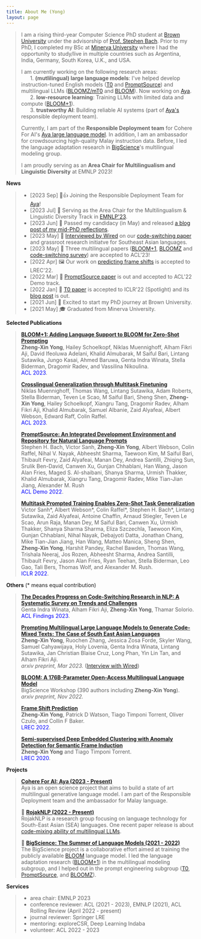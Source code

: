 ```yaml
---
title: About Me (Yong)
layout: page
---
```


> I am a rising third-year Computer Science PhD student at [Brown University](https://cs.brown.edu/) under the advisorship of [Prof. Stephen Bach](https://cs.brown.edu/people/sbach/). Prior to my PhD, I completed my BSc at [Minerva University](https://www.minerva.edu/) where I had the opportunity to study/live in multiple countries such as Argentina, India, Germany, South Korea, U.K., and USA. 
>
> I am currently working on the following research areas: <br />
> &nbsp;&nbsp;&nbsp;&nbsp;&nbsp;&nbsp;1. **(mutlilingual) large language models**: 
> I've helped develop instruction-tuned English models ([T0](https://arxiv.org/abs/2110.08207) and [PromptSource](https://arxiv.org/abs/2202.01279)) and multilingual LLMs ([BLOOMZ/mT0](https://arxiv.org/abs/2211.01786) and [BLOOM](https://arxiv.org/abs/2211.05100)). Now working on [Aya](https://sites.google.com/cohere.com/aya-en/home). <br />
> &nbsp;&nbsp;&nbsp;&nbsp;&nbsp;&nbsp;2. **low-resource learning**: Training LLMs with limited data and compute ([BLOOM+1](https://arxiv.org/abs/2212.09535)). <br/>
> &nbsp;&nbsp;&nbsp;&nbsp;&nbsp;&nbsp;3. **trustworthy AI**: Building reliable AI systems (part of [Aya's](https://sites.google.com/cohere.com/aya-en/home) responsible deployment team). <br/>
>
> Currently, I am part of the **Responsible Deployment team** for Cohere For AI's [Aya large language model](https://sites.google.com/cohere.com/aya-en/home). In addition, I am an ambassador for crowdsourcing high-quality Malay instruction data. Before, I led the language adaptation research in [BigScience](https://bigscience.huggingface.co/)'s multilingual modeling group.
>
>I am proudly serving as an **Area Chair for Multilingualism and Linguistic Diversity** at EMNLP 2023!

**News**

> - [2023 Sep]   🤖👍 Joining the Responsible Deployment Team for [Aya](https://sites.google.com/cohere.com/aya-en/home)! 
> - [2023 Jul]   💫 Serving as the Area Chair for the Multilingualism & Linguistic Diversity Track in [EMNLP'23](https://2023.emnlp.org/). 
> - [2023 Jun]   🐻 Passed my candidacy (in May) and released [a blog post of my mid-PhD reflections](https://yongzx.github.io/blog/posts/reflection-2year-PhD/).
> - [2023 May]   🌊 [Interviewed by Wired](https://www.wired.com/story/chatgpt-non-english-languages-ai-revolution/) on our [code-switching paper](https://arxiv.org/abs/2303.13592) and grassroot research initiatve for Southeast Asian languages.
> - [2023 May]   🌸 Three multilingual papers ([BLOOM+1](https://arxiv.org/abs/2212.09535), [BLOOMZ](https://arxiv.org/abs/2211.01786) and [code-switching survey](https://arxiv.org/abs/2212.09660)) are accepted to ACL'23!
> - [2022 Apr]   🖼️ Our work on [predicting frame shifts](https://arxiv.org/abs/2201.01837) is accepted to LREC'22.
> - [2022 Mar]   🌸 [PromptSource paper](https://arxiv.org/abs/2202.01279) is out and accepted to ACL'22 Demo track.
> - [2022 Jan]   🌸 [T0 paper](https://arxiv.org/abs/2110.08207) is accepted to ICLR'22 (Spotlight) and its [blog post](https://bigscience.huggingface.co/blog/t0) is out.
> - [2021 Jun]   🐻 Excited to start my PhD journey at Brown University.
> - [2021 May]   🎓 Graduated from Minerva University.

**Selected Publications** 
> **[BLOOM+1: Adding Language Support to BLOOM for Zero-Shot Prompting](https://arxiv.org/abs/2212.09535)** <br/>
> **Zheng-Xin Yong**, Hailey Schoelkopf, Niklas Muennighoff, Alham Fikri Aji, David Ifeoluwa Adelani, Khalid Almubarak, M Saiful Bari, Lintang Sutawika, Jungo Kasai, Ahmed Baruwa, Genta Indra Winata, Stella Biderman, Dragomir Radev, and Vassilina Nikoulina. <br/>
> <span style="color:blue">ACL 2023</span>.
>
> **[Crosslingual Generalization through Multitask Finetuning](https://arxiv.org/abs/2211.01786)** <br/>
> Niklas Muennighoff, Thomas Wang, Lintang Sutawika, Adam Roberts, Stella Biderman, Teven Le Scao, M Saiful Bari, Sheng Shen, **Zheng-Xin Yong**, Hailey Schoelkopf, Xiangru Tang, Dragomir Radev, Alham Fikri Aji, Khalid Almubarak, Samuel Albanie, Zaid Alyafeai, Albert Webson, Edward Raff, Colin Raffel. <br/>
> <span style="color:blue">ACL 2023</span>.
>
> **[PromptSource: An Integrated Development Environment and Repository for Natural Language Prompts](https://arxiv.org/abs/2202.01279)** <br/>
> Stephen H. Bach, Victor Sanh, **Zheng-Xin Yong**, Albert Webson, Colin Raffel, Nihal V. Nayak, Abheesht Sharma, Taewoon Kim, M Saiful Bari, Thibault Fevry, Zaid Alyafeai, Manan Dey, Andrea Santilli, Zhiqing Sun, Srulik Ben-David, Canwen Xu, Gunjan Chhablani, Han Wang, Jason Alan Fries, Maged S. Al-shaibani, Shanya Sharma, Urmish Thakker, Khalid Almubarak, Xiangru Tang, Dragomir Radev, Mike Tian-Jian Jiang, Alexander M. Rush<br/>
> <span style="color:blue">ACL Demo 2022</span>.
> 
> **[Multitask Prompted Training Enables Zero-Shot Task Generalization](https://arxiv.org/abs/2110.08207)** <br/>
> Victor Sanh\*, Albert Webson\*, Colin Raffel\*, Stephen H. Bach\*, Lintang Sutawika, Zaid Alyafeai, Antoine Chaffin, Arnaud Stiegler, Teven Le Scao, Arun Raja, Manan Dey, M Saiful Bari, Canwen Xu, Urmish Thakker, Shanya Sharma Sharma, Eliza Szczechla, Taewoon Kim, Gunjan Chhablani, Nihal Nayak, Debajyoti Datta, Jonathan Chang, Mike Tian-Jian Jiang, Han Wang, Matteo Manica, Sheng Shen, **Zheng-Xin Yong**, Harshit Pandey, Rachel Bawden, Thomas Wang, Trishala Neeraj, Jos Rozen, Abheesht Sharma, Andrea Santilli, Thibault Fevry, Jason Alan Fries, Ryan Teehan, Stella Biderman, Leo Gao, Tali Bers, Thomas Wolf, and Alexander M. Rush. <br/>
> <span style="color:blue">ICLR 2022</span>.

**Others** (\* means equal contribution)
> **[The Decades Progress on Code-Switching Research in NLP: A Systematic Survey on Trends and Challenges](https://arxiv.org/abs/2212.09660)** <br/>
> Genta Indra Winata, Alham Fikri Aji, **Zheng-Xin Yong**, Thamar Solorio. <br/>
> <span style="color:blue">ACL Findings 2023</span>.
>
> **[Prompting Multilingual Large Language Models to Generate Code-Mixed Texts: The Case of South East Asian Languages](https://arxiv.org/abs/2303.13592)** <br/>
> **Zheng-Xin Yong**, Ruochen Zhang, Jessica Zosa Forde, Skyler Wang, Samuel Cahyawijaya, Holy Lovenia, Genta Indra Winata, Lintang Sutawika, Jan Christian Blaise Cruz, Long Phan, Yin Lin Tan, and Alham Fikri Aji. <br/>
> *arxiv preprint, Mar 2023.* ([Interview with Wired](https://www.wired.com/story/chatgpt-non-english-languages-ai-revolution/))
>
> **[BLOOM: A 176B-Parameter Open-Access Multilingual Language Model](https://arxiv.org/abs/2211.05100)** <br/>
> BigScience Workshop (390 authors including **Zheng-Xin Yong**). <br/>
> *arxiv preprint, Nov 2022.*
>
> **[Frame Shift Prediction](https://arxiv.org/abs/2201.01837)** <br/>
> **Zheng-Xin Yong**, Patrick D Watson, Tiago Timponi Torrent, Oliver Czulo, and Collin F Baker. <br/>
> <span style="color:blue">LREC 2022</span>.
>
> **[Semi-supervised Deep Embedded Clustering with Anomaly Detection for Semantic Frame Induction](https://aclanthology.org/2020.lrec-1.431/)** <br/>
> **Zheng-Xin Yong** and Tiago Timponi Torrent. <br/>
> <span style="color:blue">LREC 2020</span>.

**Projects**
> **[Cohere For AI: Aya (2023 - Present)](https://aya.for.ai/)** <br/>
> Aya is an open science project that aims to build a state of art multilingual generative language model. I am part of the Responsible Deployment team and the ambassador for Malay language.
>
> 🌊 **[RojakNLP (2022 - Present)](https://github.com/Southeast-Asia-NLP)** <br/>
> RojakNLP is a research group focusing on language technology for South-East Asian (SEA) languages. One recent paper release is about [code-mixing ability of multilingual LLMs](https://arxiv.org/abs/2303.13592).
>
> 🌸 **[BigScience: The Summer of Language Models (2021 - 2022)](https://bigscience.huggingface.co/)** <br/>
> The BigScience project is a collaborative effort aimed at training the publicly available [BLOOM](https://arxiv.org/abs/2211.05100) language model. I led the language adaptation research ([BLOOM+1](https://arxiv.org/abs/2212.09535)) in the multilingual modeling subgroup, and I helped out in the prompt engineering subgroup ([T0](https://arxiv.org/abs/2110.08207), [PromptSource](https://arxiv.org/abs/2202.01279), and [BLOOMZ](https://arxiv.org/abs/2211.01786)).

**Services**

> - area chair: EMNLP 2023
> - conference reviewer: ACL (2021 - 2023), EMNLP (2021), ACL Rolling Review (April 2022 - present)
> - journal reviewer: Springer LRE
> - mentoring: exploreCSR, Deep Learning Indaba
> - volunteer: ACL 2022 - 2023
